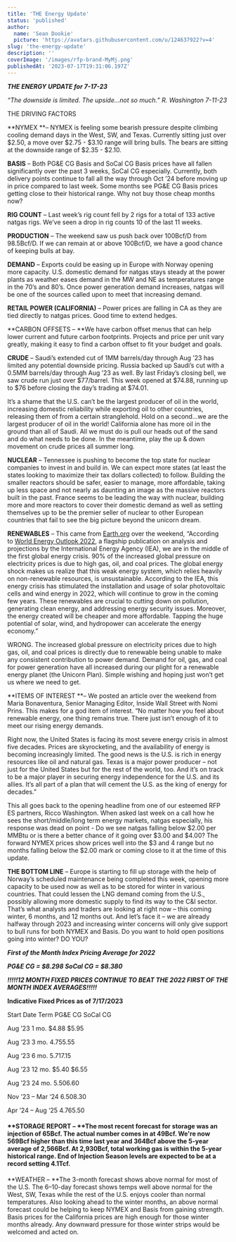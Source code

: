 ```yaml
---
title: 'THE Energy Update'
status: 'published'
author:
  name: 'Sean Dookie'
  picture: 'https://avatars.githubusercontent.com/u/124637922?v=4'
slug: 'the-energy-update'
description: ''
coverImage: '/images/rfp-brand-MyMj.png'
publishedAt: '2023-07-17T19:31:06.197Z'
---
```


***THE ENERGY UPDATE for 7-17-23***

*“The downside is limited. The upside…not so much.” R. Washington 7-11-23*

THE DRIVING FACTORS

\*\*NYMEX \*\*– NYMEX is feeling some bearish pressure despite climbing cooling demand days in the West, SW, and Texas. Currently sitting just over $2.50, a move over $2.75 - $3.10 range will bring bulls. The bears are sitting at the downside range of $2.35 - $2.10.

**BASIS** – Both PG&E CG Basis and SoCal CG Basis prices have all fallen significantly over the past 3 weeks, SoCal CG especially. Currently, both delivery points continue to fall all the way through Oct ’24 before moving up in price compared to last week. Some months see PG&E CG Basis prices getting close to their historical range. Why not buy those cheap months now?

**RIG COUNT** – Last week’s rig count fell by 2 rigs for a total of 133 active natgas rigs. We’ve seen a drop in rig counts 10 of the last 11 weeks.

**PRODUCTION** – The weekend saw us push back over 100Bcf/D from 98.5Bcf/D. If we can remain at or above 100Bcf/D, we have a good chance of keeping bulls at bay.

**DEMAND** – Exports could be easing up in Europe with Norway opening more capacity. U.S. domestic demand for natgas stays steady at the power plants as weather eases demand in the MW and NE as temperatures range in the 70’s and 80’s. Once power generation demand increases, natgas will be one of the sources called upon to meet that increasing demand.

**RETAIL POWER (CALIFORNIA)** – Power prices are falling in CA as they are tied directly to natgas prices. Good time to extend hedges.

\*\*CARBON OFFSETS – \*\*We have carbon offset menus that can help lower current and future carbon footprints. Projects and price per unit vary greatly, making it easy to find a carbon offset to fit your budget and goals.

**CRUDE** – Saudi’s extended cut of 1MM barrels/day through Aug ’23 has limited any potential downside pricing. Russia backed up Saudi’s cut with a 0.5MM barrels/day through Aug ’23 as well. By last Friday’s closing bell, we saw crude run just over $77/barrel. This week opened at $74.88, running up to $76 before closing the day’s trading at $74.01.

It’s a shame that the U.S. can’t be the largest producer of oil in the world, increasing domestic reliability while exporting oil to other countries, releasing them of from a certain stranglehold. Hold on a second…we are the largest producer of oil in the world! California alone has more oil in the ground than all of Saudi. All we must do is pull our heads out of the sand and do what needs to be done. In the meantime, play the up & down movement on crude prices all summer long.

**NUCLEAR** – Tennessee is pushing to become the top state for nuclear companies to invest in and build in. We can expect more states (at least the states looking to maximize their tax dollars collected) to follow. Building the smaller reactors should be safer, easier to manage, more affordable, taking up less space and not nearly as daunting an image as the massive reactors built in the past. France seems to be leading the way with nuclear, building more and more reactors to cover their domestic demand as well as setting themselves up to be the premier seller of nuclear to other European countries that fail to see the big picture beyond the unicorn dream.

**RENEWABLES** – This came from [Earth.org](http://Earth.org) over the weekend, “According to [World Energy Outlook 2022](https://www.iea.org/reports/world-energy-outlook-2022/the-global-energy-crisis), a flagship publication on analysis and projections by the International Energy Agency (IEA), we are in the middle of the first global energy crisis. 90% of the increased global pressure on electricity prices is due to high gas, oil, and coal prices. The global energy shock makes us realize that this weak energy system, which relies heavily on non-renewable resources, is unsustainable. According to the IEA, this energy crisis has stimulated the installation and usage of solar photovoltaic cells and wind energy in 2022, which will continue to grow in the coming few years. These renewables are crucial to cutting down on pollution, generating clean energy, and addressing energy security issues. Moreover, the energy created will be cheaper and more affordable. Tapping the huge potential of solar, wind, and hydropower can accelerate the energy economy.”

WRONG. The increased global pressure on electricity prices due to high gas, oil, and coal prices is directly due to renewable being unable to make any consistent contribution to power demand. Demand for oil, gas, and coal for power generation have all increased during our plight for a renewable energy planet (the Unicorn Plan). Simple wishing and hoping just won’t get us where we need to get.

\*\*ITEMS OF INTEREST \*\*– We posted an article over the weekend from Maria Bonaventura, Senior Managing Editor, Inside Wall Street with Nomi Prins. This makes for a god item of interest. “No matter how you feel about renewable energy, one thing remains true. There just isn’t enough of it to meet our rising energy demands.<br>

Right now, the United States is facing its most severe energy crisis in almost five decades. Prices are skyrocketing, and the availability of energy is becoming increasingly limited. The good news is the U.S. is rich in energy resources like oil and natural gas. Texas is a major power producer – not just for the United States but for the rest of the world, too. And it’s on track to be a major player in securing energy independence for the U.S. and its allies. It’s all part of a plan that will cement the U.S. as the king of energy for decades.”

This all goes back to the opening headline from one of our esteemed RFP ES partners, Ricco Washington. When asked last week on a call how he sees the short/middle/long term energy markets, natgas especially, his response was dead on point - Do we see natgas falling below $2.00 per MMBtu or is there a better chance of it going over $3.00 and $4.00? The forward NYMEX prices show prices well into the $3 and 4 range but no months falling below the $2.00 mark or coming close to it at the time of this update.

**THE BOTTOM LINE** – Europe is starting to fill up storage with the help of Norway’s scheduled maintenance being completed this week, opening more capacity to be used now as well as to be stored for winter in various countries. That could lessen the LNG demand coming from the U.S., possibly allowing more domestic supply to find its way to the C&I sector. That’s what analysts and traders are looking at right now – this coming winter, 6 months, and 12 months out. And let’s face it – we are already halfway through 2023 and increasing winter concerns will only give support to bull runs for both NYMEX and Basis. Do you want to hold open positions going into winter? DO YOU?

***First of the Month Index Pricing Average for 2022***

***PG&E CG = $8.298 SoCal CG = $8.380***

***!!!!!12 MONTH FIXED PRICES CONTINUE TO BEAT THE 2022 FIRST OF THE MONTH INDEX AVERAGES!!!!!***

**Indicative Fixed Prices as of 7/17/2023**

Start Date Term PG&E CG SoCal CG

Aug ’23 1 mo. $4.88 $5.95

Aug ’23 3 mo. $4.75 $5.55

Aug ‘23 6 mo. $5.71 $7.15

Aug ’23 12 mo. $5.40 $6.55

Aug ’23 24 mo. $5.50 $6.60

Nov ’23 – Mar ‘24 $6.50 $8.30

Apr ’24 – Aug ‘25 $4.76 $5.50

#### \*\*STORAGE REPORT – \*\*The most recent forecast for storage was an injection of 65Bcf. The actual number comes in at 49Bcf. We're now 569Bcf higher than this time last year and 364Bcf above the 5-year average of 2,566Bcf. At 2,930Bcf, total working gas is within the 5-year historical range. End of Injection Season levels are expected to be at a record setting 4.1Tcf.

\*\*WEATHER – \*\*The 3-month forecast shows above normal for most of the U.S. The 6–10-day forecast shows temps well above normal for the West, SW, Texas while the rest of the U.S. enjoys cooler than normal temperatures. Also looking ahead to the winter months, an above normal forecast could be helping to keep NYMEX and Basis from gaining strength. Basis prices for the California prices are high enough for those winter months already. Any downward pressure for those winter strips would be welcomed and acted on.

